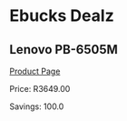 
# Ebucks Dealz
## Lenovo PB-6505M
[Product Page](https://www.ebucks.com/web/shop/productSelected.do?prodId=985214921&catId=853981621)

Price: R3649.00

Savings: 100.0


	